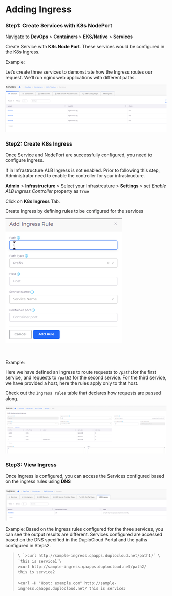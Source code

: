 # Adding Ingress

### Step1: Create Services with K8s NodePort

Navigate to **DevOps** > **Containers** > **EKS/Native** > **Services**

Create Service with **K8s Node Port**. These services would be configured in the K8s Ingress.

Example:

Let’s create three services to demonstrate how the Ingress routes our request. We’ll run nginx web applications with different paths.

![Services Page](<../../../.gitbook/assets/image (16).png>)

### Step2: Create K8s Ingress

Once Service and NodePort are successfully configured, you need to configure Ingress.

If in Infrastructure ALB Ingress is not enabled. Prior to following this step, Administrator need to enable the controller for your infrastructure.

**Admin** > **Infrastructure** > Select your Infrastrcuture > **Settings** > set _Enable ALB Ingress Controller_ property as `True`

Click on **K8s Ingress** Tab.

Create Ingress by defining rules to be configured for the services

![K8s Ingress Tab](<../../../.gitbook/assets/image (57).png>)

\
\
Example:

Here we have defined an Ingress to route requests to `/path1`for the first service, and requests to `/path2` for the second service. For the third service, we have provided a host, here the rules apply only to that host.

&#x20;Check out the `Ingress rules` table that declares how requests are passed along.

![Ingress Page](<../../../.gitbook/assets/image (13) (4).png>)

### Step3: View Ingress

Once Ingress is configured, you can access the Services configured based on the ingress rules using **DNS**

![K8s Ingress Tab](<../../../.gitbook/assets/image (18).png>)

Example:  Based on the Ingress rules configured for the three services, you can see the output results are different. Services configured are accessed based on the DNS specified in the DuploCloud Portal and the paths configured in Steps2.

> ``\
> `>curl http://sample-ingress.qaapps.duplocloud.net/path1/` \
> `this is service1`\
> ``\
> `>curl http://sample-ingress.qaapps.duplocloud.net/path2/` \
> `this is service2`\
> \
> `>curl -H "Host: example.com" http://sample-ingress.qaapps.duplocloud.net/ this is service3`

